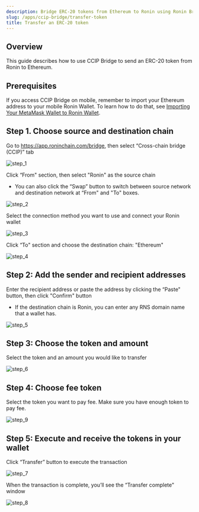 ```yaml
---
description: Bridge ERC-20 tokens from Ethereum to Ronin using Ronin Bridge.
slug: /apps/ccip-bridge/transfer-token
title: Transfer an ERC-20 token
---
```


## Overview

This guide describes how to use CCIP Bridge to send an ERC-20 token from Ronin to Ethereum.

## Prerequisites

If you access CCIP Bridge on mobile, remember to import your Ethereum address to your mobile Ronin Wallet. To learn how to do that, see [Importing Your MetaMask Wallet to Ronin Wallet](https://support.roninchain.com/hc/en-us/articles/14862812718107-Importing-Your-MetaMask-Wallet-to-Ronin-Wallet).

## Step 1. Choose source and destination chain
   Go to https://app.roninchain.com/bridge, then select “Cross-chain bridge (CCIP)” tab

   ![step_1](../assets/step_1.png)

   Click “From" section, then select "Ronin" as the source chain
   - You can also click the “Swap” button to switch between source network and destination network at “From" and "To" boxes.

   ![step_2](../assets/step_2.png)

   Select the connection method you want to use and connect your Ronin wallet

   ![step_3](../assets/step_3.png)

   Click “To" section and choose the destination chain: "Ethereum"

   ![step_4](../assets/step_4.png)

## Step 2: Add the sender and recipient addresses
   Enter the recipient address or paste the address by clicking the “Paste" button, then click "Confirm" button
   - If the destination chain is Ronin, you can enter any RNS domain name that a wallet has.

   ![step_5](../assets/step_5.png)

## Step 3: Choose the token and amount
   Select the token and an amount you would like to transfer

   ![step_6](../assets/step_6.png)

## Step 4: Choose fee token
   Select the token you want to pay fee. Make sure you have enough token to pay fee.

   ![step_9](../assets/step_9.png)

## Step 5: Execute and receive the tokens in your  wallet
   Click “Transfer” button to execute the transaction 

   ![step_7](../assets/step_7.png)

   When the transaction is complete, you’ll see the “Transfer complete" window 

   ![step_8](../assets/step_8.png)


